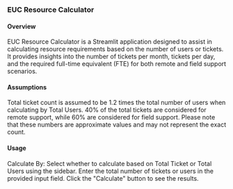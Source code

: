 ### EUC Resource Calculator

#### Overview
EUC Resource Calculator is a Streamlit application designed to assist in calculating resource requirements based on the number of users or tickets. It provides insights into the number of tickets per month, tickets per day, and the required full-time equivalent (FTE) for both remote and field support scenarios.

#### Assumptions
Total ticket count is assumed to be 1.2 times the total number of users when calculating by Total Users.
40% of the total tickets are considered for remote support, while 60% are considered for field support.
Please note that these numbers are approximate values and may not represent the exact count.

#### Usage
Calculate By: Select whether to calculate based on Total Ticket or Total Users using the sidebar.
Enter the total number of tickets or users in the provided input field.
Click the "Calculate" button to see the results.

